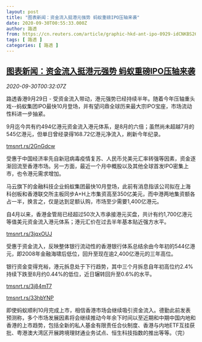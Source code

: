 ```yaml
---
layout: post
title: "图表新闻：资金流入挺港元强势 蚂蚁重磅IPO压轴来袭"
date: 2020-09-30T00:55:33.000Z
author: 路透
from: https://cn.reuters.com/article/graphic-hkd-ant-ipo-0929-idCNKBS26L01F
tags: [ 路透 ]
categories: [ 路透 ]
---
```

<!--1601427333000-->
[图表新闻：资金流入挺港元强势 蚂蚁重磅IPO压轴来袭](https://cn.reuters.com/article/graphic-hkd-ant-ipo-0929-idCNKBS26L01F)
------

<div>
<div><i>2020-09-30T00:32:07Z</i></div><p>路透香港9月29日 - 受资金流入带动，港元强势已经持续半年。随着今年压轴重头戏--蚂蚁集团IPO最快10月登场，并有望问鼎全球历来最大宗IPO宝座，市场流动性料进一步抽紧。</p><p>9月迄今共有约494亿港元资金流入港元体系，是8月的六倍；虽然尚未超越7月的545亿港元，但单日曾经录得168.72亿港元净流入，刷新今年纪录。</p><p><a href="https://tmsnrt.rs/2GnGdcw">tmsnrt.rs/2GnGdcw</a></p><p>受惠于中国经济率先自新冠病毒疫情复苏、人民币兑美元汇率转强等因素，资金逐渐回流至香港市场。另一方面，最近一个月中概股以及其他全球首发IPO密集上市，也令港元需求增加。</p><p>马云旗下的金融科技企业蚂蚁集团最快10月登场，此前有消息指该公司拟在上海科创板和香港联交所主板同步A+H上市集资高至350亿美元，而中港两地集资额各占一半，换言之，仅是达到足额认购，市场至少需要1,400亿港元。</p><p>自4月以来，香港金管局已经超过50次入市承接港元买盘，共计有约1,700亿港元等值美元资金流入港元体系；港元汇价在过去半年基本贴近强方水平。</p><p><a href="https://tmsnrt.rs/3jqxOUJ">tmsnrt.rs/3jqxOUJ</a></p><p>受惠于资金流入，反映整体银行流动性的香港银行体系总结余由今年初的544亿港元，即2008年金融海啸后低位，回升至现在逾2,400亿港元的三年高位。</p><p>银行资金变得充裕，港元拆息处于下行趋势，其中三个月拆息自年初高位约2.4%持续下跌至8月约0.44%的低位，近日辗转回升至0.6%的水平。</p><p><a href="https://tmsnrt.rs/3j84mT7">tmsnrt.rs/3j84mT7</a></p><p><a href="https://tmsnrt.rs/33hbYNP">tmsnrt.rs/33hbYNP</a></p><p>即使蚂蚁顺利10月完成上市，相信香港市场会继续吸引资金流入。德勤此前发表预测称，多个市场发展因素将会继续推动今年余下时间以至近期和中期中国内地和香港的上市趋势，包括全新的私人基金有限责任合伙制度、香港与内地ETF互挂获批、粤港澳大湾区开展跨境理财通业务试点、恒生科技指数的推出等等。（完）</p>
</div>
